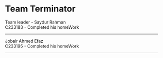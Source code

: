 <h1>Team Terminator</h1>

Team leader - Saydur Rahman<br>
C233183 - Completed his homeWork<hr>

Jobair Ahmed Efaz <br>
C233195 - Completed his homeWork<hr>
